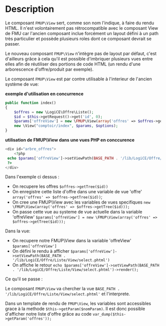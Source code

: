 Description
===========

Le composant `FMUP\View` sert, comme son nom l'indique, à faire du rendu HTML. 
Il n'est volontairement pas rétrocompatible avec le composant View de FMU car l'ancien composant inclue forcément un layout défini à un path très particulier et possède plusieurs roles dont ce composant devrait se passer.

Le nouveau composant `FMUP\View` n'intègre pas de layout par défaut, c'est d'ailleurs grâce à cela qu'il est possible d'imbriquer plusieurs vues entre elles afin de réutiliser des portions de code HTML (un rendu d'une arborescence d'offre/produit par exemple).

Le composant `FMUP\View` est par contre utilisable à l'interieur de l'ancien système de vue:

__exemple d'utilisation en concurrence__

```php
public function index()
{
    $offres = new \LogiCE\Offre\Liste();
    $id = $this->getRequest()->get('id', 0);
    $params['offreView'] = new \FMUP\View(array('offres' => $offres->getTree($id)));
    new \View("comptoir/index", $params, $options);
}
```
__utilisation de FMUP\View dans une vues PHP en conccurence__

```php
<div id="arbre_offres">
    <?php
 echo $params['offreView']->setViewPath(BASE_PATH . '/lib/LogiCE/Offre/Liste/View/select.phtml')->render();
 ?>
</div>
```

Dans l'exemple ci dessus :

* On recupere les offres `$offres->getTree($id))`
* On enregistre cette liste d'offre dans une variable de vue 'offre' `array('offres' => $offres->getTree($id))`;
* On cree une FMUP\View avec les variables de vues specifiques `new \FMUP\View(array('offres' => $offres->getTree($id)));`
* On passe cette vue au systeme de vue actuelle dans la variable 'offreView' `$params['offreView'] = new \FMUP\View(array('offres' => $offres->getTree($id)));`

Dans la vue:

* On recupere notre FMUP\View dans la variable 'offreView' `$params['offreView']`
* On défini le rendu à afficher `$params['offreView']->setViewPath(BASE_PATH . '/lib/LogiCE/Offre/Liste/View/select.phtml')`
* On affiche le retour `echo $params['offreView']->setViewPath(BASE_PATH . '/lib/LogiCE/Offre/Liste/View/select.phtml')->render();`

Ce qu'il se passe : 

Le composant `FMUP\View` va chercher la vue `BASE_PATH . '/lib/LogiCE/Offre/Liste/View/select.phtml'` et l'interprete. 

Dans un template de rendu de `FMUP\View`, les variables sont accessibles grace à la methode `$this->getParam($nomParam)`. Il est donc possible d'afficher notre liste d'offre grâce au code `var_dump($this->getParam('offres'));`
